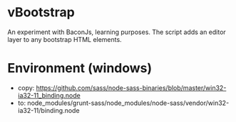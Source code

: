 ﻿# vBootstrap

An experiment with BaconJs, learning purposes.
The script adds an editor layer to any bootstrap HTML elements.

# Environment (windows)
- copy:
    https://github.com/sass/node-sass-binaries/blob/master/win32-ia32-11_binding.node
- to:
    node_modules/grunt-sass/node_modules/node-sass/vendor/win32-ia32-11/binding.node